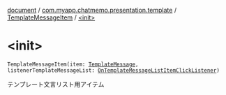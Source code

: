 [document](../../index.md) / [com.myapp.chatmemo.presentation.template](../index.md) / [TemplateMessageItem](index.md) / [&lt;init&gt;](./-init-.md)

# &lt;init&gt;

`TemplateMessageItem(item: `[`TemplateMessage`](../../com.myapp.chatmemo.domain.model.value/-template-message/index.md)`, listenerTemplateMessageList: `[`OnTemplateMessageListItemClickListener`](../../com.myapp.chatmemo.presentation.utils.expansion/-on-template-message-list-item-click-listener/index.md)`)`

テンプレート文言リスト用アイテム


